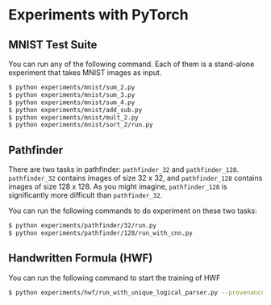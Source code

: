 # Experiments with PyTorch

## MNIST Test Suite

You can run any of the following command.
Each of them is a stand-alone experiment that takes MNIST images as input.

``` bash
$ python experiments/mnist/sum_2.py
$ python experiments/mnist/sum_3.py
$ python experiments/mnist/sum_4.py
$ python experiments/mnist/add_sub.py
$ python experiments/mnist/mult_2.py
$ python experiments/mnist/sort_2/run.py
```

## Pathfinder

There are two tasks in pathfinder: `pathfinder_32` and `pathfinder_128`.
`pathfinder_32` contains images of size 32 x 32, and `pathfinder_128` contains images
of size 128 x 128.
As you might imagine, `pathfinder_128` is significantly more difficult than
`pathfinder_32`.

You can run the following commands to do experiment on these two tasks:

``` bash
$ python experiments/pathfinder/32/run.py
$ python experiments/pathfinder/128/run_with_cnn.py
```

## Handwritten Formula (HWF)

You can run the following command to start the training of HWF

``` bash
$ python experiments/hwf/run_with_unique_logical_parser.py --provenance diffminmaxprob
```
